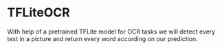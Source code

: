 # TFLiteOCR
With help of a pretrained TFLite model for OCR tasks we will detect  every text in a picture and return every word according on our prediction.
